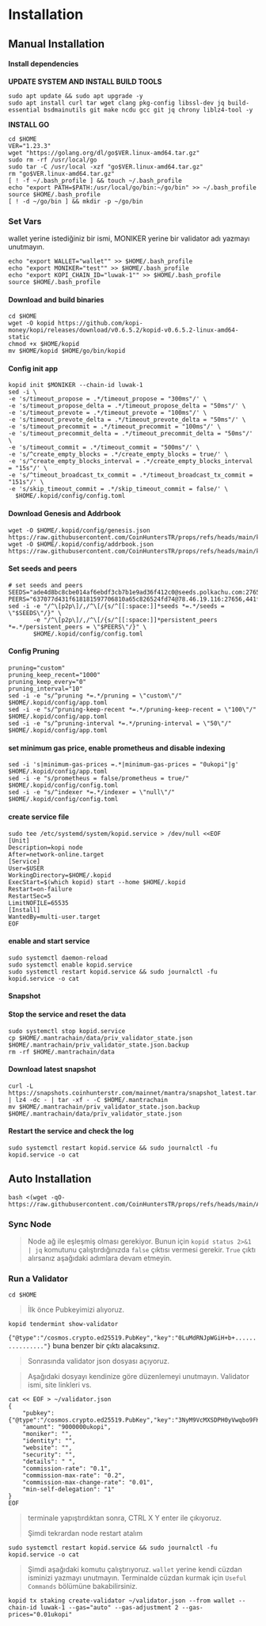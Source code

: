 # Installation

## Manual Installation

#### Install dependencies <a href="#install-dependencies" id="install-dependencies"></a>

**UPDATE SYSTEM AND INSTALL BUILD TOOLS**

```
sudo apt update && sudo apt upgrade -y
sudo apt install curl tar wget clang pkg-config libssl-dev jq build-essential bsdmainutils git make ncdu gcc git jq chrony liblz4-tool -y
```

**INSTALL GO**

```
cd $HOME
VER="1.23.3"
wget "https://golang.org/dl/go$VER.linux-amd64.tar.gz"
sudo rm -rf /usr/local/go
sudo tar -C /usr/local -xzf "go$VER.linux-amd64.tar.gz"
rm "go$VER.linux-amd64.tar.gz"
[ ! -f ~/.bash_profile ] && touch ~/.bash_profile
echo "export PATH=$PATH:/usr/local/go/bin:~/go/bin" >> ~/.bash_profile
source $HOME/.bash_profile
[ ! -d ~/go/bin ] && mkdir -p ~/go/bin
```

### Set Vars

wallet yerine istediğiniz bir ismi, MONIKER yerine bir validator adı yazmayı unutmayın.

```
echo "export WALLET="wallet"" >> $HOME/.bash_profile
echo "export MONIKER="test"" >> $HOME/.bash_profile
echo "export KOPI_CHAIN_ID="luwak-1"" >> $HOME/.bash_profile
source $HOME/.bash_profile
```

#### Download and build binaries <a href="#download-and-build-binaries" id="download-and-build-binaries"></a>

```
cd $HOME
wget -O kopid https://github.com/kopi-money/kopi/releases/download/v0.6.5.2/kopid-v0.6.5.2-linux-amd64-static
chmod +x $HOME/kopid
mv $HOME/kopid $HOME/go/bin/kopid
```

#### Config init app

```
kopid init $MONIKER --chain-id luwak-1
sed -i \
-e 's/timeout_propose = .*/timeout_propose = "300ms"/' \
-e 's/timeout_propose_delta = .*/timeout_propose_delta = "50ms"/' \
-e 's/timeout_prevote = .*/timeout_prevote = "100ms"/' \
-e 's/timeout_prevote_delta = .*/timeout_prevote_delta = "50ms"/' \
-e 's/timeout_precommit = .*/timeout_precommit = "100ms"/' \
-e 's/timeout_precommit_delta = .*/timeout_precommit_delta = "50ms"/' \
-e 's/timeout_commit = .*/timeout_commit = "500ms"/' \
-e 's/^create_empty_blocks = .*/create_empty_blocks = true/' \
-e 's/^create_empty_blocks_interval = .*/create_empty_blocks_interval = "15s"/' \
-e 's/^timeout_broadcast_tx_commit = .*/timeout_broadcast_tx_commit = "151s"/' \
-e 's/skip_timeout_commit = .*/skip_timeout_commit = false/' \
  $HOME/.kopid/config/config.toml
```

#### Download Genesis and Addrbook

```
wget -O $HOME/.kopid/config/genesis.json https://raw.githubusercontent.com/CoinHuntersTR/props/refs/heads/main/kopi/genesis.json
wget -O $HOME/.kopid/config/addrbook.json https://raw.githubusercontent.com/CoinHuntersTR/props/refs/heads/main/kopi/addrbook.json
```

#### Set seeds and peers

```
# set seeds and peers
SEEDS="ade4d8bc8cbe014af6ebdf3cb7b1e9ad36f412c0@seeds.polkachu.com:27656"
PEERS="637077d431f618181597706810a65c826524fd74@78.46.19.116:27656,441f307717eeb36d39e9ca62d321f3ad46840300@37.27.15.157:39656,5f16a3a8cdae0e07ca28c8078bc9e92ebb42eb27@95.216.13.161:25656,3a16152ab7ecaf462c43c63c72e63c4068240c28@65.21.17.15:15956,30098d171759fba98c6f8540d812502b9c5baaf9@65.108.109.48:5356,a96649c75f8837d5269077ccf6d34c551fe1a577@88.99.137.138:12656,406dfd6b74324722137c38c8a70dfacee45bac01@95.217.141.114:30756,0ad83ee6a5d06bc3092c6b23992eeb086f4bf84f@65.108.71.137:27656,f3d6e39e68673fcf331c3f2022a104ee9ea4bfdb@135.181.108.189:26656,486a5857fc2f97f0bf0e5f39b833fef733323533@145.239.146.143:27656,7708d7d7d38eb39a98427707a0266e974e9c7f40@162.55.220.37:26656,1fd86135df7c89b7544836b5514ddafe2841c7f5@65.109.26.50:26656,2f53870a9c535760a8dadb2f8bca2e060afa78c5@65.108.78.101:15956,85919e3dcc7eec3b64bfdd87657c4fac307c9d23@65.109.34.145:26656,847c3bf157b57cd5a5ea526e7746705fedced702@88.99.68.249:30756,e4c71cecc9d5bc6c70018ce1121336dffdd68827@162.55.97.180:24656,2903938ef4d9180b9d0c587d80e7b32672b28794@158.220.93.183:26056,91c3cdee22cb37ff587ac124406f4306e3bdc010@27.79.170.158:16656,3e84ee2fbca0ebd65e04f49c226408b79b0bb1b5@185.232.70.33:14656,fb44c70b5eca8dca784cf9203f8b9ffdada79ce4@49.13.118.169:26656,95f0431dbb6ce5c8148fb850f19fcd638497cf0a@152.53.87.42:19656,b00fc59914fc4660febc682859cec73204c8cc61@91.233.183.117:38656,b710f68d569b3b01c09608094e6c748964ee185c@167.235.132.211:26656,7ed647a702eadf80bfb64e6777f5ae965115dcc8@65.109.84.235:19656,5f48de8a84290551311a069e9bcb9e22e9b43124@88.99.149.170:45656,fffe2063424bb7fa3f6bcfdd08259c74c59cea2c@95.217.107.137:12656,d7279900d54b4ee9d90fb74c4c4e50ccbae98908@168.119.11.176:39656,509fed0e38aeb7225b33dd55b399a8f6b30853e8@65.108.234.137:27656,a7b9aa429031d4974ef5e5de9658e35b4a1e41ac@65.108.232.254:12020,03e66d02eeca742ce4f54b4f44437af8aa770016@95.217.204.58:27656,a71ac51dc95e60665a15c25ef73e13d4e048a980@95.217.40.175:12656,463d993a60045e9bb07b4ac6b52558acd4d5d5d9@152.53.64.255:39656,86ab755854b538e9f5dca231f6cc245ecf64ca3d@89.117.56.126:26056,f94b5f1d3862280fbdfa3b6c8bb131dfe7ec179c@37.221.198.137:11656,db5e173a098f0a7d5a2c036cfc8cda1091b38234@65.109.18.169:30756,31952feee9dc72da9d281fd47fae87b9422a3245@188.245.230.165:16656,28ee34839a7a33a6a3d6b99ce169295c9b7c5583@195.201.148.131:16656,cb2c613016927cdfed2947e531146b06b274b88a@116.203.224.246:16656,f26f078bb8176b7451259282f59f38368b4d3797@193.34.213.234:11656,2ed7a597d06c1751300c9ba1eae3496c46a3fde3@62.164.217.63:26656,b85358e035343a3b15e77e1102857dcdaf70053b@51.158.206.31:25256"
sed -i -e "/^\[p2p\]/,/^\[/{s/^[[:space:]]*seeds *=.*/seeds = \"$SEEDS\"/}" \
       -e "/^\[p2p\]/,/^\[/{s/^[[:space:]]*persistent_peers *=.*/persistent_peers = \"$PEERS\"/}" \
       $HOME/.kopid/config/config.toml
```

#### Config Pruning

```
pruning="custom"
pruning_keep_recent="1000"
pruning_keep_every="0"
pruning_interval="10"
sed -i -e "s/^pruning *=.*/pruning = \"custom\"/" $HOME/.kopid/config/app.toml
sed -i -e "s/^pruning-keep-recent *=.*/pruning-keep-recent = \"100\"/" $HOME/.kopid/config/app.toml
sed -i -e "s/^pruning-interval *=.*/pruning-interval = \"50\"/" $HOME/.kopid/config/app.toml
```

#### set minimum gas price, enable prometheus and disable indexing

```
sed -i 's|minimum-gas-prices =.*|minimum-gas-prices = "0ukopi"|g' $HOME/.kopid/config/app.toml
sed -i -e "s/prometheus = false/prometheus = true/" $HOME/.kopid/config/config.toml
sed -i -e "s/^indexer *=.*/indexer = \"null\"/" $HOME/.kopid/config/config.toml
```

#### create service file

```
sudo tee /etc/systemd/system/kopid.service > /dev/null <<EOF
[Unit]
Description=kopi node
After=network-online.target
[Service]
User=$USER
WorkingDirectory=$HOME/.kopid
ExecStart=$(which kopid) start --home $HOME/.kopid
Restart=on-failure
RestartSec=5
LimitNOFILE=65535
[Install]
WantedBy=multi-user.target
EOF
```

#### enable and start service

```
sudo systemctl daemon-reload
sudo systemctl enable kopid.service
sudo systemctl restart kopid.service && sudo journalctl -fu kopid.service -o cat
```

#### Snapshot

#### Stop the service and reset the data <a href="#stop-the-service-and-reset-the-data" id="stop-the-service-and-reset-the-data"></a>

```
sudo systemctl stop kopid.service
cp $HOME/.mantrachain/data/priv_validator_state.json $HOME/.mantrachain/priv_validator_state.json.backup
rm -rf $HOME/.mantrachain/data
```

#### Download latest snapshot <a href="#download-latest-snapshot" id="download-latest-snapshot"></a>

```
curl -L https://snapshots.coinhunterstr.com/mainnet/mantra/snapshot_latest.tar.lz4 | lz4 -dc - | tar -xf - -C $HOME/.mantrachain
mv $HOME/.mantrachain/priv_validator_state.json.backup $HOME/.mantrachain/data/priv_validator_state.json
```

#### Restart the service and check the log <a href="#restart-the-service-and-check-the-log" id="restart-the-service-and-check-the-log"></a>

```
sudo systemctl restart kopid.service && sudo journalctl -fu kopid.service -o cat
```

## Auto Installation

```
bash <(wget -qO- https://raw.githubusercontent.com/CoinHuntersTR/props/refs/heads/main/AutoInstall/kopi.sh)
```

### Sync Node

> Node ağ ile eşleşmiş olması gerekiyor. Bunun için `kopid status 2>&1 | jq` komutunu çalıştırdığınızda `false` çıktısı vermesi gerekir. `True` çıktı alırsanız aşağıdaki adımlara devam etmeyin.

### Run a Validator

```
cd $HOME
```

> İlk önce Pubkeyimizi alıyoruz.

```
kopid tendermint show-validator
```

`{"@type":"/cosmos.crypto.ed25519.PubKey","key":"0LuMdRNJpWGiH+b+................"}` buna benzer bir çıktı alacaksınız.

> Sonrasında validator json dosyası açıyoruz.

> Aşağıdaki dosyayı kendinize göre düzenlemeyi unutmayın. Validator ismi, site linkleri vs.

```
cat << EOF > ~/validator.json
{   
    "pubkey":{"@type":"/cosmos.crypto.ed25519.PubKey","key":"3NyM9VcMXSDPH0yVwqbo9FKhQ3Nt4hEE7iSYb6jnWQU="},
    "amount": "9000000ukopi",
    "moniker": "",
    "identity": "",
    "website": "",
    "security": "",
    "details": " ",
    "commission-rate": "0.1",
    "commission-max-rate": "0.2",
    "commission-max-change-rate": "0.01",
    "min-self-delegation": "1"
}
EOF
```

> terminale yapıştırdıktan sonra, CTRL X Y enter ile çıkıyoruz.
>
> Şimdi tekrardan node restart atalım

```
sudo systemctl restart kopid.service && sudo journalctl -fu kopid.service -o cat
```

> Şimdi aşağıdaki komutu çalıştırıyoruz. `wallet` yerine kendi cüzdan isminizi yazmayı unutmayın. Terminalde cüzdan kurmak için `Useful Commands` bölümüne bakabilirsiniz.

```
kopid tx staking create-validator ~/validator.json --from wallet --chain-id luwak-1 --gas="auto" --gas-adjustment 2 --gas-prices="0.01ukopi"
```
